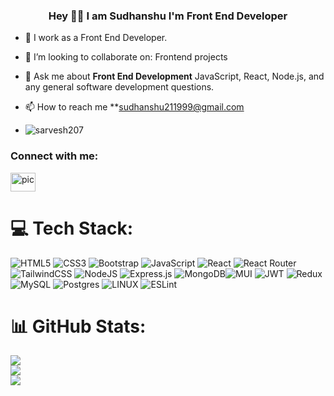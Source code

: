 

<h3 align="center">Hey 🙋‍♂️ I am Sudhanshu I'm Front End Developer</h3>



- 🌱 I work as a Front End Developer.
- 👯 I’m looking to collaborate on:
    Frontend projects




- 💬 Ask me about **Front End Development**
JavaScript, React, Node.js, and any general software development questions.

- 📫 How to reach me **sudhanshu211999@gmail.com
- <p align="left"> <img src="https://komarev.com/ghpvc/?username=sudhanshu2110&label=Profile%20views&color=0e75b6&style=flat" alt="sarvesh207" /> </p>

<h3 align="left">Connect with me:</h3>
<p align="left">
<a href="https://www.linkedin.com/in/sudhanshu-tripathi-030550234/?trk=public-profile-join-page" target="blank"><img align="center" src="https://raw.githubusercontent.com/rahuldkjain/github-profile-readme-generator/master/src/images/icons/Social/linked-in-alt.svg" alt="pic" height="30" width="40" /></a>
</p>

# 💻 Tech Stack:
![HTML5](https://img.shields.io/badge/html5-%23E34F26.svg?style=for-the-badge&logo=html5&logoColor=white) ![CSS3](https://img.shields.io/badge/css3-%231572B6.svg?style=for-the-badge&logo=css3&logoColor=white) ![Bootstrap](https://img.shields.io/badge/bootstrap-%23563D7C.svg?style=for-the-badge&logo=bootstrap&logoColor=white)  ![JavaScript](https://img.shields.io/badge/javascript-%23323330.svg?style=for-the-badge&logo=javascript&logoColor=%23F7DF1E) ![React](https://img.shields.io/badge/react-%2320232a.svg?style=for-the-badge&logo=react&logoColor=%2361DAFB) ![React Router](https://img.shields.io/badge/React_Router-CA4245?style=for-the-badge&logo=react-router&logoColor=white) ![TailwindCSS](https://img.shields.io/badge/tailwindcss-%2338B2AC.svg?style=for-the-badge&logo=tailwind-css&logoColor=white) ![NodeJS](https://img.shields.io/badge/node.js-6DA55F?style=for-the-badge&logo=node.js&logoColor=white) ![Express.js](https://img.shields.io/badge/express.js-%23404d59.svg?style=for-the-badge&logo=express&logoColor=%2361DAFB)  ![MongoDB](https://img.shields.io/badge/MongoDB-%234ea94b.svg?style=for-the-badge&logo=mongodb&logoColor=white)![MUI](https://img.shields.io/badge/MUI-%230081CB.svg?style=for-the-badge&logo=material-ui&logoColor=white) ![JWT](https://img.shields.io/badge/JWT-black?style=for-the-badge&logo=JSON%20web%20tokens) ![Redux](https://img.shields.io/badge/redux-%23593d88.svg?style=for-the-badge&logo=redux&logoColor=white)  ![MySQL](https://img.shields.io/badge/mysql-%2300f.svg?style=for-the-badge&logo=mysql&logoColor=white) ![Postgres](https://img.shields.io/badge/postgres-%23316192.svg?style=for-the-badge&logo=postgresql&logoColor=white) ![LINUX](https://img.shields.io/badge/Linux-FCC624?style=for-the-badge&logo=linux&logoColor=black) ![ESLint](https://img.shields.io/badge/ESLint-4B3263?style=for-the-badge&logo=eslint&logoColor=white)  


# 📊 GitHub Stats:
![](https://github-readme-stats.vercel.app/api?username=Sudhanshu2110&theme=dark&hide_border=false&include_all_commits=false&count_private=false)<br/>
![](https://github-readme-streak-stats.herokuapp.com/?user=Sudhanshu2110&theme=dark&hide_border=false)<br/>
![](https://github-readme-stats.vercel.app/api/top-langs/?username=Sudhanshu2110&theme=dark&hide_border=false&include_all_commits=false&count_private=false&layout=compact)

<!-- <p><img align="left" src="https://github-readme-stats.vercel.app/api/top-langs?username=sarvesh207&show_icons=true&locale=en&layout=compact" alt="sarvesh207" /></p>


<p>&nbsp;<img align="center" src="https://github-readme-stats.vercel.app/api?username=sarvesh207&show_icons=true&locale=en" alt="sarvesh207" /></p>

<p><img align="center" src="https://github-readme-streak-stats.herokuapp.com/?user=sarvesh207&" alt="sarvesh207" /></p>
<a href="#"> <img align="center" src="https://github-readme-activity-graph.cyclic.app/graph?username=Sarvesh207&theme=xcode" /></a><br> -->


